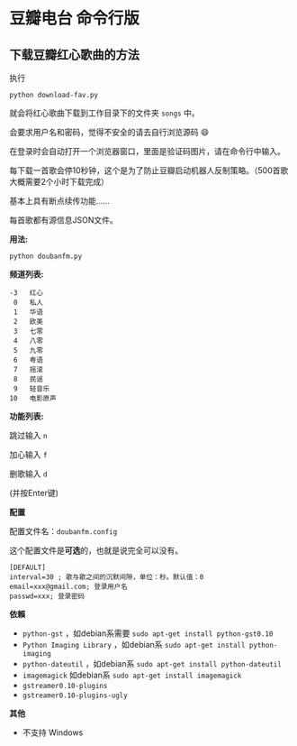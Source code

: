 豆瓣电台 命令行版
=================

下载豆瓣红心歌曲的方法
----------------------------

执行

```
python download-fav.py
```

就会将红心歌曲下载到工作目录下的文件夹 `songs` 中。

会要求用户名和密码，觉得不安全的请去自行浏览源码 :smile:

在登录时会自动打开一个浏览器窗口，里面是验证码图片，请在命令行中输入。

每下载一首歌会停10秒钟，这个是为了防止豆瓣启动机器人反制策略。（500首歌大概需要2个小时下载完成）

基本上具有断点续传功能……

每首歌都有源信息JSON文件。

**用法:**

`python doubanfm.py`

**频道列表:**

```
-3   红心
 0   私人
 1   华语
 2   欧美
 3   七零
 4   八零
 5   九零
 6   粤语
 7   摇滚
 8   民谣
 9   轻音乐
10   电影原声
```

**功能列表:**

跳过输入 `n`

加心输入 `f`

删歌输入 `d`

(并按Enter键)

**配置**

配置文件名：`doubanfm.config`

这个配置文件是**可选**的，也就是说完全可以没有。

```
[DEFAULT]
interval=30 ; 歌与歌之间的沉默间隙，单位：秒。默认值：0
email=xxx@gmail.com; 登录用户名
passwd=xxx; 登录密码
```

**依賴**

- `python-gst` ，如debian系需要 `sudo apt-get install python-gst0.10`
- `Python Imaging Library` ，如debian系 `sudo apt-get install python-imaging`
- `python-dateutil` ，如debian系 `sudo apt-get install python-dateutil`
- `imagemagick` 如debian系 `sudo apt-get install imagemagick`
- `gstreamer0.10-plugins`
- `gstreamer0.10-plugins-ugly`

**其他**

- 不支持 Windows 


